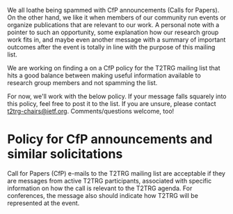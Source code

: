 We all loathe being spammed with CfP announcements (Calls for Papers).
On the other hand, we like it when members of our community run events
or organize publications that are relevant to our work.  A personal
note with a pointer to such an opportunity, some explanation how our
research group work fits in, and maybe even another message with a
summary of important outcomes after the event is totally in line with
the purpose of this mailing list.

We are working on finding a on a CfP policy for the T2TRG mailing list
that hits a good balance between making useful information available to
research group members and not spamming the list.

For now, we'll work with the below policy.  If your message falls
squarely into this policy, feel free to post it to the list.  If you
are unsure, please contact <t2trg-chairs@ietf.org>.
Comments/questions welcome, too!

# Policy for CfP announcements and similar solicitations

Call for Papers (CfP) e-mails to the T2TRG mailing list are acceptable
if they are messages from active T2TRG participants, associated with
specific information on how the call is relevant to the T2TRG agenda.
For conferences, the message also should indicate how T2TRG will be
represented at the event.

